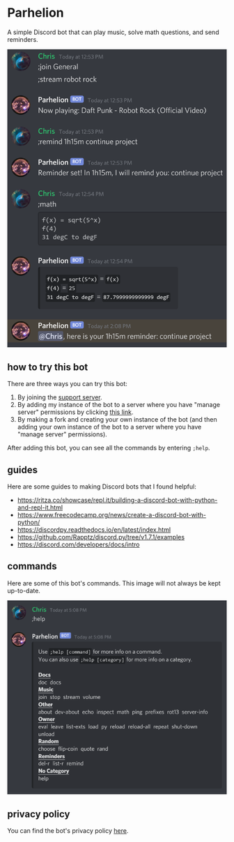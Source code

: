 # Parhelion

A simple Discord bot that can play music, solve math questions, and send reminders.

![demo](images/demo.png)

## how to try this bot
There are three ways you can try this bot:

1. By joining the [support server](https://discord.gg/mCqGhPJVcN).
2. By adding my instance of the bot to a server where you have "manage server" permissions by clicking [this link](https://discordapp.com/api/oauth2/authorize?scope=bot&client_id=836071320328077332&permissions=3595328).
3. By making a fork and creating your own instance of the bot (and then adding your own instance of the bot to a server where you have "manage server" permissions).

After adding this bot, you can see all the commands by entering `;help`.

## guides
Here are some guides to making Discord bots that I found helpful:
* https://ritza.co/showcase/repl.it/building-a-discord-bot-with-python-and-repl-it.html
* https://www.freecodecamp.org/news/create-a-discord-bot-with-python/
* https://discordpy.readthedocs.io/en/latest/index.html
* https://github.com/Rapptz/discord.py/tree/v1.7.1/examples
* https://discord.com/developers/docs/intro

## commands
Here are some of this bot's commands. This image will not always be kept up-to-date.

![help demo](images/help_demo.png)

## privacy policy
You can find the bot's privacy policy [here](https://github.com/wheelercj/Parhelion/blob/master/privacy_policy.md).
